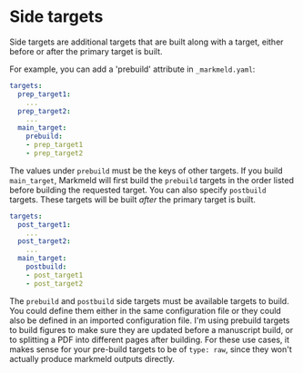 # Side targets

Side targets are additional targets that are built along with a target, either before or after the primary target is built. 

For example, you can add a 'prebuild' attribute in `_markmeld.yaml`:

```yaml
targets:
  prep_target1:
    ...
  prep_target2:
    ...    
  main_target:
    prebuild: 
    - prep_target1
    - prep_target2
```

The values under `prebuild` must be the keys of other targets. If you build `main_target`, Markmeld will first build the `prebuild` targets in the order listed before building the requested target. You can also specify `postbuild` targets. These targets will be built *after* the primary target is built.

```yaml
targets:
  post_target1:
    ...
  post_target2:
    ...    
  main_target:
    postbuild: 
    - post_target1
    - post_target2
```

The `prebuild` and `postbuild` side targets must be available targets to build. You could define them either in the same configuration file or they could also be defined in an imported configuration file. I'm using prebuild targets to build figures to make sure they are updated before a manuscript build, or to splitting a PDF into different pages after building. For these use cases, it makes sense for your pre-build targets to be of `type: raw`, since they won't actually produce markmeld outputs directly.
